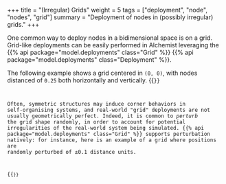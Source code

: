 +++
title = "(Irregular) Grids"
weight = 5
tags = ["deployment", "node", "nodes", "grid"]
summary = "Deployment of nodes in (possibly irregular) grids."
+++

One common way to deploy nodes in a bidimensional space is on a grid.
Grid-like deployments can be easily performed in Alchemist
leveraging the {{% api package="model.deployments" class="Grid" %}} {{% api package="model.deployments" class="Deployment" %}}.

The following example shows a grid centered in `(0, 0)`,
with nodes distanced of `0.25` both horizontally and vertically.
{{<code path="src/test/resources/website-snippets/deployment-grid.yml" >}}

Often, symmetric structures may induce corner behaviors in self-organising systems,
and real-world "grid" deployments are not usually geometrically perfect.
Indeed, it is common to *perturb* the grid shape randomly,
in order to account for potential irregularities of the real-world system
being simulated.
{{% api package="model.deployments" class="Grid" %}} supports perturbation natively:
for instance, here is an example of a grid where positions are
randomly perturbed of ±0.1 distance units.

{{<code path="src/test/resources/website-snippets/deployment-grid-perturbed.yml" >}}
